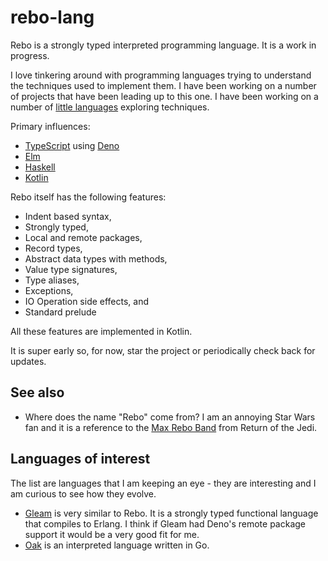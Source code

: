# rebo-lang

Rebo is a strongly typed interpreted programming language. It is a work in progress.

I love tinkering around with programming languages trying to understand the techniques used to implement them.  I have been working on a number of projects that have been leading up to this one.  I have been working on a number of [little languages](https://github.com/littlelanguages) exploring techniques.

Primary influences:

- [TypeScript](https://www.typescriptlang.org) using [Deno](https://deno.com)
- [Elm](https://elm-lang.org)
- [Haskell](https://www.haskell.org)
- [Kotlin](https://kotlinlang.org)

Rebo itself has the following features:

- Indent based syntax,
- Strongly typed,
- Local and remote packages,
- Record types,
- Abstract data types with methods,
- Value type signatures,
- Type aliases,
- Exceptions,
- IO Operation side effects, and
- Standard prelude

All these features are implemented in Kotlin.

It is super early so, for now, star the project or periodically check back for updates.

## See also

- Where does the name "Rebo" come from?  I am an annoying Star Wars fan and it is a reference to the [Max Rebo Band](https://starwars.fandom.com/wiki/Max_Rebo_Band) from Return of the Jedi.

## Languages of interest

The list are languages that I am keeping an eye - they are interesting and I am curious to see how they evolve.

- [Gleam](https://gleam.run) is very similar to Rebo.  It is a strongly typed functional language that compiles to Erlang.  I think if Gleam had Deno's remote package support it would be a very good fit for me.
- [Oak](https://oaklang.org) is an interpreted language written in Go.